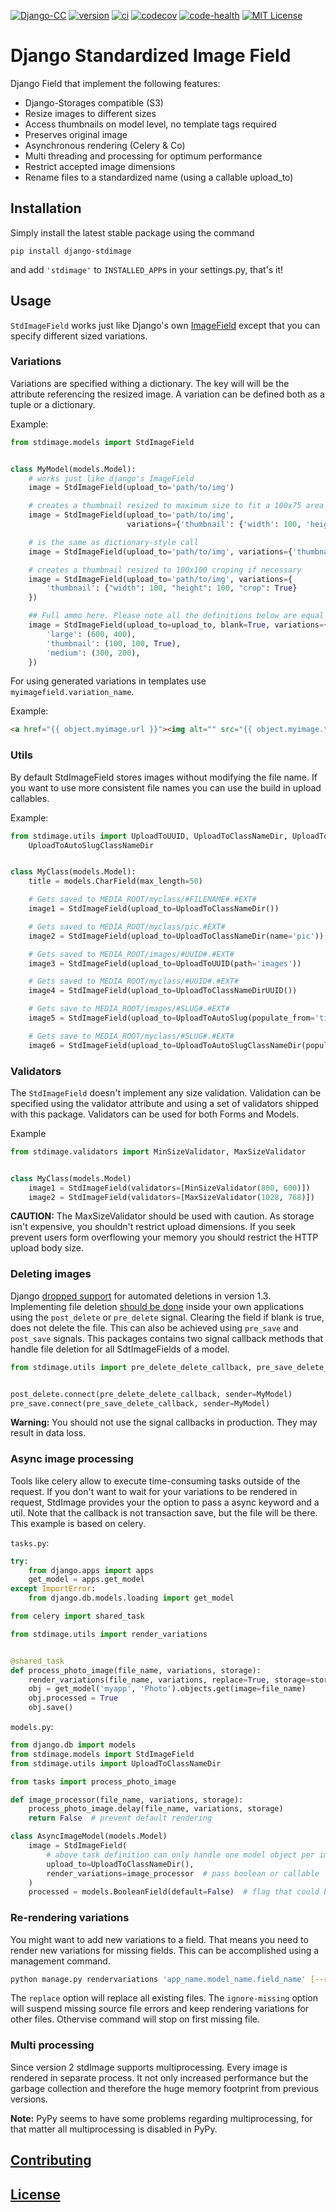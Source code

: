 [![Django-CC](https://img.shields.io/badge/Django-CC-ee66dd.svg)](https://github.com/codingjoe/django-cc)
[![version](https://img.shields.io/pypi/v/django-stdimage.svg)](https://pypi.python.org/pypi/django-stdimage/)
[![ci](https://api.travis-ci.org/codingjoe/django-stdimage.svg?branch=master)](https://travis-ci.org/codingjoe/django-stdimage)
[![codecov](https://codecov.io/gh/codingjoe/django-stdimage/branch/master/graph/badge.svg)](https://codecov.io/gh/codingjoe/django-stdimage)
[![code-health](https://landscape.io/github/codingjoe/django-stdimage/master/landscape.svg?style=flat)](https://landscape.io/github/codingjoe/django-stdimage/master)
[![MIT License](https://img.shields.io/badge/license-MIT-blue.svg)](LICENSE)

# Django Standardized Image Field

Django Field that implement the following features:

* Django-Storages compatible (S3)
* Resize images to different sizes
* Access thumbnails on model level, no template tags required
* Preserves original image
* Asynchronous rendering (Celery & Co)
* Multi threading and processing for optimum performance
* Restrict accepted image dimensions
* Rename files to a standardized name (using a callable upload_to)

## Installation

Simply install the latest stable package using the command

`pip install django-stdimage`

and add `'stdimage'` to `INSTALLED_APP`s in your settings.py, that's it!

## Usage


``StdImageField`` works just like Django's own
[ImageField](https://docs.djangoproject.com/en/dev/ref/models/fields/#imagefield)
except that you can specify different sized variations.

### Variations
Variations are specified withing a dictionary. The key will will be the attribute referencing the resized image.
A variation can be defined both as a tuple or a dictionary.

Example:
```python
from stdimage.models import StdImageField


class MyModel(models.Model):
    # works just like django's ImageField
    image = StdImageField(upload_to='path/to/img')

    # creates a thumbnail resized to maximum size to fit a 100x75 area
    image = StdImageField(upload_to='path/to/img',
                          variations={'thumbnail': {'width': 100, 'height': 75}})

    # is the same as dictionary-style call
    image = StdImageField(upload_to='path/to/img', variations={'thumbnail': (100, 75)})

    # creates a thumbnail resized to 100x100 croping if necessary
    image = StdImageField(upload_to='path/to/img', variations={
        'thumbnail': {"width": 100, "height": 100, "crop": True}
    })

    ## Full ammo here. Please note all the definitions below are equal
    image = StdImageField(upload_to=upload_to, blank=True, variations={
        'large': (600, 400),
        'thumbnail': (100, 100, True),
        'medium': (300, 200),
    })
```

 For using generated variations in templates use `myimagefield.variation_name`.

Example:
```html
<a href="{{ object.myimage.url }}"><img alt="" src="{{ object.myimage.thumbnail.url }}"/></a>
```

### Utils
By default StdImageField stores images without modifying the file name.
If you want to use more consistent file names you can use the build in upload callables.

Example:
```python
from stdimage.utils import UploadToUUID, UploadToClassNameDir, UploadToAutoSlug, \
    UploadToAutoSlugClassNameDir


class MyClass(models.Model):
    title = models.CharField(max_length=50)

    # Gets saved to MEDIA_ROOT/myclass/#FILENAME#.#EXT#
    image1 = StdImageField(upload_to=UploadToClassNameDir())

    # Gets saved to MEDIA_ROOT/myclass/pic.#EXT#
    image2 = StdImageField(upload_to=UploadToClassNameDir(name='pic'))

    # Gets saved to MEDIA_ROOT/images/#UUID#.#EXT#
    image3 = StdImageField(upload_to=UploadToUUID(path='images'))

    # Gets saved to MEDIA_ROOT/myclass/#UUID#.#EXT#
    image4 = StdImageField(upload_to=UploadToClassNameDirUUID())

    # Gets save to MEDIA_ROOT/images/#SLUG#.#EXT#
    image5 = StdImageField(upload_to=UploadToAutoSlug(populate_from='title'))

    # Gets save to MEDIA_ROOT/myclass/#SLUG#.#EXT#
    image6 = StdImageField(upload_to=UploadToAutoSlugClassNameDir(populate_from='title'))
```

### Validators
The `StdImageField` doesn't implement any size validation. Validation can be specified using the validator attribute
and using a set of validators shipped with this package.
Validators can be used for both Forms and Models.

 Example
```python
from stdimage.validators import MinSizeValidator, MaxSizeValidator


class MyClass(models.Model)
    image1 = StdImageField(validators=[MinSizeValidator(800, 600)])
    image2 = StdImageField(validators=[MaxSizeValidator(1028, 768)])
```

**CAUTION:** The MaxSizeValidator should be used with caution.
As storage isn't expensive, you shouldn't restrict upload dimensions.
If you seek prevent users form overflowing your memory you should restrict the HTTP upload body size.

### Deleting images
Django [dropped support](https://docs.djangoproject.com/en/dev/releases/1.3/#deleting-a-model-doesn-t-delete-associated-files)
for automated deletions in version 1.3.
Implementing file deletion [should be done](http://stackoverflow.com/questions/5372934/how-do-i-get-django-admin-to-delete-files-when-i-remove-an-object-from-the-data)
inside your own applications using the `post_delete` or `pre_delete` signal.
Clearing the field if blank is true, does not delete the file. This can also be achieved using `pre_save` and `post_save` signals.
This packages contains two signal callback methods that handle file deletion for all SdtImageFields of a model.

```python
from stdimage.utils import pre_delete_delete_callback, pre_save_delete_callback


post_delete.connect(pre_delete_delete_callback, sender=MyModel)
pre_save.connect(pre_save_delete_callback, sender=MyModel)
```

**Warning:** You should not use the signal callbacks in production. They may result in data loss.


### Async image processing
Tools like celery allow to execute time-consuming tasks outside of the request. If you don't want
to wait for your variations to be rendered in request, StdImage provides your the option to pass a
async keyword and a util.
Note that the callback is not transaction save, but the file will be there.
This example is based on celery.

`tasks.py`:
```python
try:
    from django.apps import apps
    get_model = apps.get_model
except ImportError:
    from django.db.models.loading import get_model

from celery import shared_task

from stdimage.utils import render_variations


@shared_task
def process_photo_image(file_name, variations, storage):
    render_variations(file_name, variations, replace=True, storage=storage)
    obj = get_model('myapp', 'Photo').objects.get(image=file_name)
    obj.processed = True
    obj.save()
```

`models.py`:
```python
from django.db import models
from stdimage.models import StdImageField
from stdimage.utils import UploadToClassNameDir

from tasks import process_photo_image

def image_processor(file_name, variations, storage):
    process_photo_image.delay(file_name, variations, storage)
    return False  # prevent default rendering

class AsyncImageModel(models.Model)
    image = StdImageField(
        # above task definition can only handle one model object per image filename
        upload_to=UploadToClassNameDir(),
        render_variations=image_processor  # pass boolean or callable
    )
    processed = models.BooleanField(default=False)  # flag that could be used for view querysets
```

### Re-rendering variations
You might want to add new variations to a field. That means you need to render new variations for missing fields.
This can be accomplished using a management command.
```bash
python manage.py rendervariations 'app_name.model_name.field_name' [--replace] [-i/--ignore-missing]
```
The `replace` option will replace all existing files.
The `ignore-missing` option will suspend missing source file errors and keep
rendering variations for other files. Othervise command will stop on first
missing file.

### Multi processing
Since version 2 stdImage supports multiprocessing.
Every image is rendered in separate process.
It not only increased performance but the garbage collection
and therefore the huge memory footprint from previous versions.

**Note:** PyPy seems to have some problems regarding multiprocessing,
for that matter all multiprocessing is disabled in PyPy.

## [Contributing](CONTRIBUTING.md)

## [License](LICENSE)
